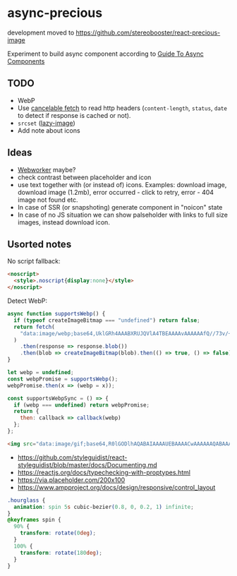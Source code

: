 # async-precious

development moved to https://github.com/stereobooster/react-precious-image

Experiment to build async component according to [Guide To Async Components](https://github.com/stereobooster/guide-to-async-components)

## TODO

* WebP
* Use [cancelable fetch](https://developer.mozilla.org/en-US/docs/Web/API/AbortController/abort) to read http headers (`content-length`, `status`, `date` to detect if response is cached or not).
* `srcset` ([lazy-image](https://meowni.ca/lazy-image/))
* Add note about icons

## Ideas

* [Webworker](https://aerotwist.com/blog/one-weird-trick/) maybe?
* check contrast between placeholder and icon
* use text together with (or instead of) icons. Examples: download image, download image (1.2mb), error occurred - click to retry, error - 404 image not found etc.
* In case of SSR (or snapshoting) generate component in "noicon" state
* In case of no JS situation we can show palseholder with links to full size images, instead download icon.

## Usorted notes

No script fallback:

```html
<noscript>
  <style>.noscript{display:none}</style>
</noscript>
```

Detect WebP:

```js
async function supportsWebp() {
  if (typeof createImageBitmap === "undefined") return false;
  return fetch(
    "data:image/webp;base64,UklGRh4AAABXRUJQVlA4TBEAAAAvAAAAAAfQ//73v/+BiOh/AAA="
  )
    .then(response => response.blob())
    .then(blob => createImageBitmap(blob).then(() => true, () => false));
}

let webp = undefined;
const webpPromise = supportsWebp();
webpPromise.then(x => (webp = x));

const supportsWebpSync = () => {
  if (webp === undefined) return webpPromise;
  return {
    then: callback => callback(webp)
  };
};
```

```html
<img src="data:image/gif;base64,R0lGODlhAQABAIAAAAUEBAAAACwAAAAAAQABAAACAkQBADs=" />
```

* https://github.com/styleguidist/react-styleguidist/blob/master/docs/Documenting.md
* https://reactjs.org/docs/typechecking-with-proptypes.html
* https://via.placeholder.com/200x100
* https://www.ampproject.org/docs/design/responsive/control_layout

```css
.hourglass {
  animation: spin 5s cubic-bezier(0.8, 0, 0.2, 1) infinite;
}
@keyframes spin {
  90% {
    transform: rotate(0deg);
  }
  100% {
    transform: rotate(180deg);
  }
}
```

